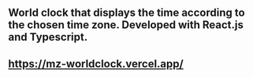 ## World clock that displays the time according to the chosen time zone. Developed with React.js and Typescript.
## https://mz-worldclock.vercel.app/







